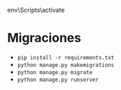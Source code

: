 env\Scripts\activate
# Migraciones
- ``pip install -r requirements.txt``
- ``python manage.py makemigrations``
- ``python manage.py migrate``
- ``python manage.py runserver``
